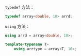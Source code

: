 `typedef` 方法：
```C++
typedef array<double, 10> arrd;
```
`using` 方法：
```C++
using arrd = array<double, 10>;

template<typename T>
	using arrtype = array<T, 10>;
```